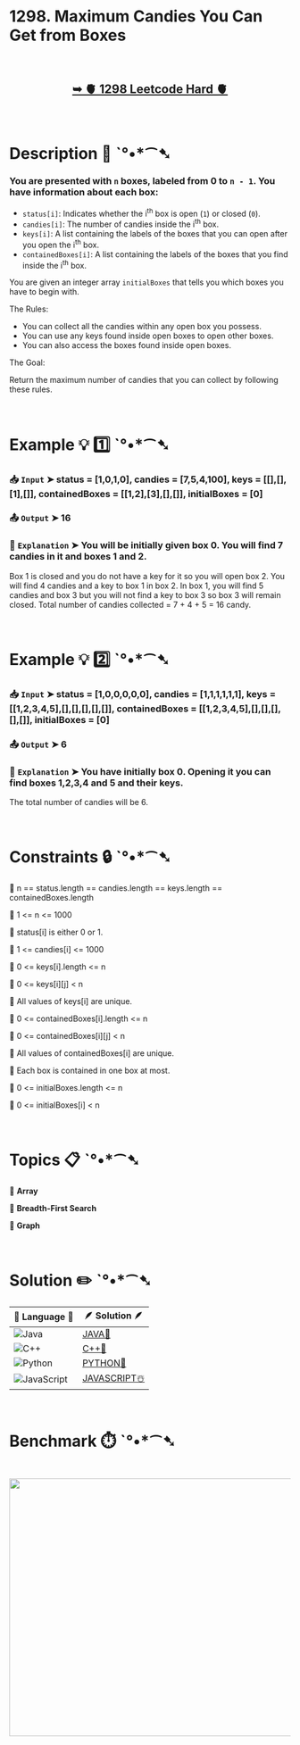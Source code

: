 # 1298. Maximum Candies You Can Get from Boxes

</br>

<h2 align="center"> 

<a href="https://leetcode.com/problems/maximum-candies-you-can-get-from-boxes/description/?envType=daily-question&envId=2025-06-03"><strong>➥ 🫀 1298 Leetcode Hard 🫀 </strong></a>
</h2>

</br>

# Description 📜 ˋ°•*⁀➷

### You are presented with `n` boxes, labeled from 0 to `n - 1`. You have information about each box:

- `status[i]`: Indicates whether the i<sup>th</sup> box is open (`1`) or closed (`0`).
- `candies[i]`:  The number of candies inside the i<sup>th</sup> box.
- `keys[i]`:  A list containing the labels of the boxes that you can open after you open the i<sup>th</sup> box.
- `containedBoxes[i]`: A list containing the labels of the boxes that you find inside the i<sup>th</sup> box.

You are given an integer array `initialBoxes` that tells you which boxes you have to begin with.

The Rules:

- You can collect all the candies within any open box you possess.
- You can use any keys found inside open boxes to open other boxes.
- You can also access the boxes found inside open boxes.

The Goal:

Return the maximum number of candies that you can collect by following these rules.

</br>

# Example 💡 1️⃣ ˋ°•*⁀➷

  ### 📥 `Input`  ➤ status = [1,0,1,0], candies = [7,5,4,100], keys = [[],[],[1],[]], containedBoxes = [[1,2],[3],[],[]], initialBoxes = [0]

  ### 📤 `Output`  ➤ 16

  ### 🔦 `Explanation`  ➤ You will be initially given box 0. You will find 7 candies in it and boxes 1 and 2.
Box 1 is closed and you do not have a key for it so you will open box 2. You will find 4 candies and a key to box 1 in box 2.
In box 1, you will find 5 candies and box 3 but you will not find a key to box 3 so box 3 will remain closed.
Total number of candies collected = 7 + 4 + 5 = 16 candy.

</br>

# Example 💡 2️⃣ ˋ°•*⁀➷

  ### 📥 `Input` ➤ status = [1,0,0,0,0,0], candies = [1,1,1,1,1,1], keys = [[1,2,3,4,5],[],[],[],[],[]], containedBoxes = [[1,2,3,4,5],[],[],[],[],[]], initialBoxes = [0]

  ### 📤 `Output`  ➤ 6

  ### 🔦 `Explanation` ➤ You have initially box 0. Opening it you can find boxes 1,2,3,4 and 5 and their keys.
The total number of candies will be 6.

</br>

# Constraints 🔒 ˋ°•*⁀➷

🔹 n == status.length == candies.length == keys.length == containedBoxes.length </br>

🔹 1 <= n <= 1000 </br>

🔹 status[i] is either 0 or 1. </br>

🔹 1 <= candies[i] <= 1000 </br>

🔹 0 <= keys[i].length <= n </br>

🔹 0 <= keys[i][j] < n </br>

🔹 All values of keys[i] are unique. </br>

🔹 0 <= containedBoxes[i].length <= n </br>

🔹 0 <= containedBoxes[i][j] < n </br>

🔹 All values of containedBoxes[i] are unique. </br>

🔹 Each box is contained in one box at most. </br>

🔹 0 <= initialBoxes.length <= n </br>

🔹 0 <= initialBoxes[i] < n </br>

</br>

# Topics 📋 ˋ°•*⁀➷

🔸 **Array**  </br>

🔸 **Breadth-First Search**  </br>

🔸 **Graph**  </br>

</br>

# Solution ✏️ ˋ°•*⁀➷

| 📒 Language 📒  | 🪶 Solution 🪶 |
| ------------- | ------------- |
|  ![Java](https://img.shields.io/badge/java-%23ED8B00.svg?style=for-the-badge&logo=openjdk&logoColor=white)  | [JAVA🍁]() |
|  ![C++](https://img.shields.io/badge/c++-%2300599C.svg?style=for-the-badge&logo=c%2B%2B&logoColor=white)  | [C++🎲]()  |
|  ![Python](https://img.shields.io/badge/python-3670A0?style=for-the-badge&logo=python&logoColor=ffdd54)    | [PYTHON🍰]() |
| ![JavaScript](https://img.shields.io/badge/javascript-%23323330.svg?style=for-the-badge&logo=javascript&logoColor=%23F7DF1E)   | [JAVASCRIPT☃️]() |

</br>

# Benchmark ⏱️ ˋ°•*⁀➷

<h1  align="center" >

<img src ="" width = "700px" height="462px" />

</h1>
